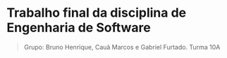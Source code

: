 # Trabalho final da disciplina de Engenharia de Software 
>Grupo: Bruno Henrique, Cauã Marcos e Gabriel Furtado. Turma 10A
